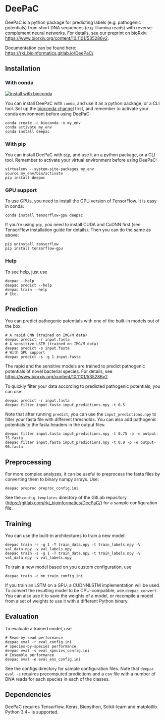 <!-- {#mainpage} -->

# DeePaC

DeePaC is a python package for predicting labels (e.g. pathogenic potentials) from short DNA sequences (e.g. Illumina 
reads) with reverse-complement neural networks. For details, see our preprint on bioRxiv: 
<https://www.biorxiv.org/content/10.1101/535286v2>.

Documentation can be found here:
<https://rki_bioinformatics.gitlab.io/DeePaC/>.


## Installation

### With conda
 [![install with bioconda](https://img.shields.io/badge/install%20with-bioconda-brightgreen.svg?style=flat)](http://bioconda.github.io/recipes/deepac/README.html)
 
You can install DeePaC with `conda`, and use it an a python package, or a CLI tool. Set up the [bioconda channel](
<https://bioconda.github.io/index.html#set-up-channels>) first, and remember to activate your conda environment before
 using DeePaC:
```
conda create -c bioconda -n my_env
conda activate my_env
conda install deepac
```

### With pip

You can install DeePaC with `pip`, and use it an a python package, or a CLI tool.
Remember to activate your virtual environment before using DeePaC:
```
virtualenv --system-site-packages my_env
source my_env/bin/activate
pip install deepac
```

### GPU support

To use GPUs, you need to install the GPU version of TensorFlow. It is easy in conda:
```
conda install tensorflow-gpu deepac
```

If you're using `pip`, you need to install CUDA and CuDNN first (see TensorFlow installation guide for details). Then
you can do the same as above:
```
pip uninstall tensorflow
pip install tensorflow-gpu
```


### Help

To see help, just use
```
deepac --help
deepac predict --help
deepac train --help
# Etc.
```

## Prediction

You can predict pathogenic potentials with one of the built-in models out of the box:
```
# A rapid CNN (trained on IMG/M data)
deepac predict -r input.fasta
# A sensitive LSTM (trained on IMG/M data)
deepac predict -s input.fasta
# With GPU support
deepac predict -s -g 1 input.fasta
```

The rapid and the sensitive models are trained to predict pathogenic potentials of novel bacterial species.
For details, see <https://www.biorxiv.org/content/10.1101/535286v2>.

To quickly filter your data according to predicted pathogenic potentials, you can use:
```
deepac predict -r input.fasta
deepac filter input.fasta input_predictions.npy -t 0.5
```
Note that after running `predict`, you can use the `input_predictions.npy` to filter your fasta file with different
thresholds. You can also add pathogenic potentials to the fasta headers in the output files:
```
deepac filter input.fasta input_predictions.npy -t 0.75 -p -o output-75.fasta
deepac filter input.fasta input_predictions.npy -t 0.9 -p -o output-90.fasta
```

## Preprocessing

For more complex analyzes, it can be useful to preprocess the fasta files by converting them to binary numpy arrays. Use:
```
deepac preproc preproc_config.ini
```
See the `config_templates` directory of the GitLab repository (https://gitlab.com/rki_bioinformatics/DeePaC/) for a sample configuration file.

## Training
You can use the built-in architectures to train a new model:
```
deepac train -r -g 1 -T train_data.npy -t train_labels.npy -V val_data.npy -v val_labels.npy
deepac train -s -g 1 -T train_data.npy -t train_labels.npy -V val_data.npy -v val_labels.npy

```

To train a new model based on you custom configuration, use
```
deepac train -c nn_train_config.ini
```

If you train an LSTM on a GPU, a CUDNNLSTM implementation will be used. To convert the resulting model to be 
CPU-compatible, use `deepac convert`. You can also use it to save the weights of a model, or recompile a model 
from a set of weights to use it with a different Python binary.

## Evaluation

To evaluate a trained model, use
```
# Read-by-read performance
deepac eval -r eval_config.ini
# Species-by-species performance
deepac eval -s eval_species_config.ini
# Ensemble performance
deepac eval -e eval_ens_config.ini
```
See the configs directory for sample configuration files. Note that `deepac eval -s` requires precomputed predictions 
and a csv file with a number of DNA reads for each species in each of the classes.



## Dependencies
DeePaC requires Tensorflow, Keras, Biopython, Scikit-learn and matplotlib. Python 3.4+ is supported.
